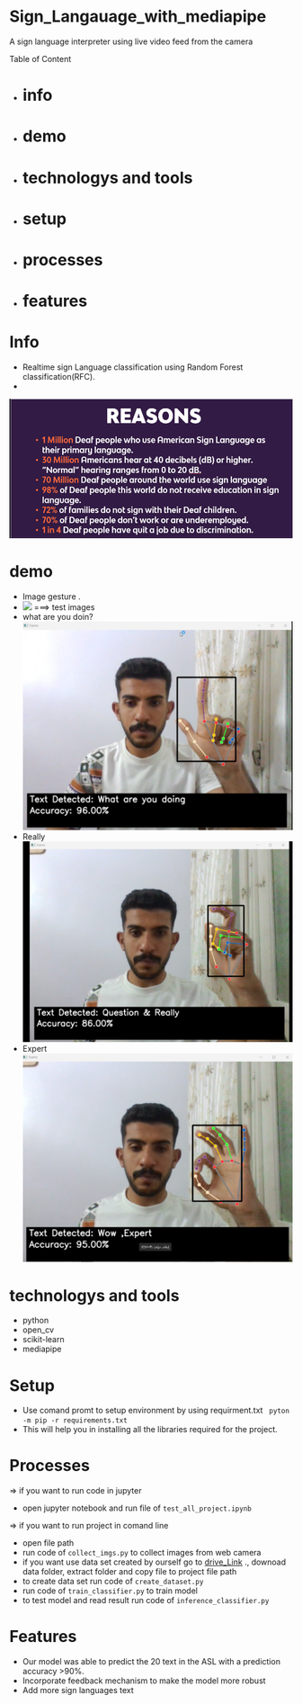 # Sign_Langauage_with_mediapipe
A sign language interpreter using live video feed from the camera
 

Table of Content
- # info
- # demo
- # technologys and tools
- # setup
- # processes
- # features

# Info
- Realtime sign Language classification using Random Forest classification(RFC).
- 


![](https://github.com/shnooo0/Sign_Langauage_with_mediapipe/blob/main/image.png)



# demo
- Image gesture .
- ![](https://github.com/shnooo0/Sign_Langauage_with_mediapipe/blob/main/Img_gest.png)
===> test images 
- what are you doin?
![](https://github.com/shnooo0/Sign_Langauage_with_mediapipe/blob/main/what_are_you_doing.png)
- Really
![](https://github.com/shnooo0/Sign_Langauage_with_mediapipe/blob/main/Really.png)
- Expert
![](https://github.com/shnooo0/Sign_Langauage_with_mediapipe/blob/main/Wow%2CExpert.png)


# technologys and tools
- python
- open_cv
- scikit-learn
- mediapipe

# Setup 
- Use comand promt to setup environment by using requirment.txt
  ``` pyton -m pip -r requirements.txt```
- This will help you in installing all the libraries required for the project.

# Processes

=> if you want to run code in jupyter 
- open jupyter notebook and run file of ```test_all_project.ipynb```

=> if you want to run project in comand line
- open file path
- run code of ```collect_imgs.py``` to collect images from web camera
-  if you want use data set created by ourself go to [drive_Link](https://drive.google.com/drive/folders/14D0t8lCkxjpBVek3VM4L22YbwMm7Q0qL?usp=sharing) ., downoad data folder, extract folder and copy file to project file path
- to create data set run code of ```create_dataset.py```
- run code of ```train_classifier.py``` to train model
- to test model and read result run code of ```inference_classifier.py```


# Features
- Our model was able to predict the 20 text in the ASL with a prediction accuracy >90%.
- Incorporate feedback mechanism to make the model more robust
- Add more sign languages text


